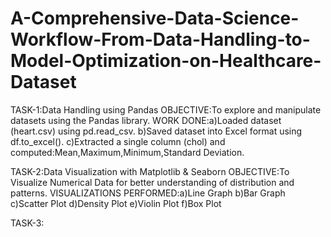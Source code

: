 # A-Comprehensive-Data-Science-Workflow-From-Data-Handling-to-Model-Optimization-on-Healthcare-Dataset
TASK-1:Data Handling using Pandas
OBJECTIVE:To explore and manipulate datasets using the Pandas library.
WORK DONE:a)Loaded dataset (heart.csv) using pd.read_csv.
           b)Saved dataset into Excel format using df.to_excel().
           c)Extracted a single column (chol) and computed:Mean,Maximum,Minimum,Standard Deviation.

TASK-2:Data Visualization with Matplotlib & Seaborn
OBJECTIVE:To Visualize Numerical Data for better understanding of distribution and patterns.
VISUALIZATIONS PERFORMED:a)Line Graph b)Bar Graph c)Scatter Plot d)Density Plot e)Violin Plot f)Box Plot

TASK-3:


           
